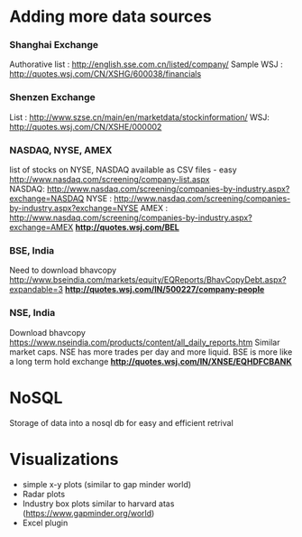 # Adding more data sources

### Shanghai Exchange
Authorative list : http://english.sse.com.cn/listed/company/
Sample WSJ : http://quotes.wsj.com/CN/XSHG/600038/financials

### Shenzen Exchange
List : http://www.szse.cn/main/en/marketdata/stockinformation/
WSJ: http://quotes.wsj.com/CN/XSHE/000002


### NASDAQ, NYSE, AMEX
list of stocks on NYSE, NASDAQ available as CSV files - easy  
http://www.nasdaq.com/screening/company-list.aspx  
NASDAQ: http://www.nasdaq.com/screening/companies-by-industry.aspx?exchange=NASDAQ
NYSE : http://www.nasdaq.com/screening/companies-by-industry.aspx?exchange=NYSE
AMEX : http://www.nasdaq.com/screening/companies-by-industry.aspx?exchange=AMEX
**http://quotes.wsj.com/BEL**


### BSE, India
Need to download bhavcopy http://www.bseindia.com/markets/equity/EQReports/BhavCopyDebt.aspx?expandable=3
**http://quotes.wsj.com/IN/500227/company-people**

### NSE, India
Download bhavcopy
https://www.nseindia.com/products/content/all_daily_reports.htm
Similar market caps. NSE has more trades per day and more liquid. BSE is more like
a long term hold exchange
**http://quotes.wsj.com/IN/XNSE/EQHDFCBANK**


# NoSQL
Storage of data into a nosql db for easy and efficient retrival

# Visualizations
* simple x-y plots (similar to gap minder world)
* Radar plots
* Industry box plots similar to harvard atas (https://www.gapminder.org/world)
* Excel plugin



